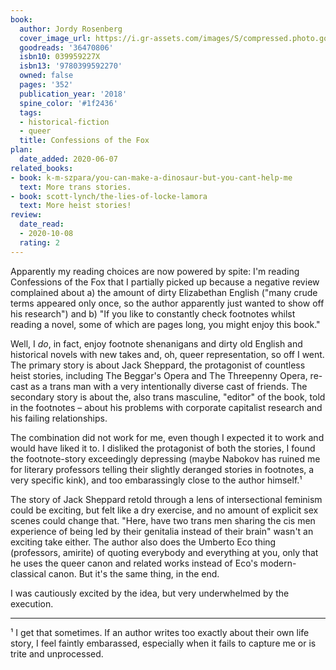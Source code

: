 ```yaml
---
book:
  author: Jordy Rosenberg
  cover_image_url: https://i.gr-assets.com/images/S/compressed.photo.goodreads.com/books/1522115915l/36470806._SY475_.jpg
  goodreads: '36470806'
  isbn10: 039959227X
  isbn13: '9780399592270'
  owned: false
  pages: '352'
  publication_year: '2018'
  spine_color: '#1f2436'
  tags:
  - historical-fiction
  - queer
  title: Confessions of the Fox
plan:
  date_added: 2020-06-07
related_books:
- book: k-m-szpara/you-can-make-a-dinosaur-but-you-cant-help-me
  text: More trans stories.
- book: scott-lynch/the-lies-of-locke-lamora
  text: More heist stories!
review:
  date_read:
  - 2020-10-08
  rating: 2
---
```


Apparently my reading choices are now powered by spite: I'm reading Confessions of the Fox that I partially picked up
because a negative review complained about a) the amount of dirty Elizabethan English  ("many crude terms appeared only
once, so the author apparently just wanted to show off his research") and b) "If you like to constantly check footnotes
whilst reading a novel, some of which are pages long, you might enjoy this book."

Well, I *do*, in fact, enjoy footnote shenanigans and dirty old English and historical novels with new takes and, oh,
queer representation, so off I went. The primary story is about Jack Sheppard, the protagonist of countless heist
stories, including The Beggar's Opera and The Threepenny Opera, re-cast as a trans man with a very intentionally diverse
cast of friends. The secondary story is about the, also trans masculine, "editor" of the book, told in the footnotes –
about his problems with corporate capitalist research and his failing relationships.

The combination did not work for me, even though I expected it to work and would have liked it to. I disliked the
protagonist of both the stories, I found the footnote-story exceedingly depressing (maybe Nabokov has ruined me for
literary professors telling their slightly deranged stories in footnotes, a very specific kink), and too embarassingly
close to the author himself.¹

The story of Jack Sheppard retold through a lens of intersectional feminism could be exciting, but felt like a dry
exercise, and no amount of explicit sex scenes could change that. "Here, have two trans men sharing the cis men
experience of being led by their genitalia instead of their brain" wasn't an exciting take either.  The author also does
the Umberto Eco thing (professors, amirite) of quoting everybody and everything at you, only that he uses the queer
canon and related works instead of Eco's modern-classical canon. But it's the same thing, in the end.

I was cautiously excited by the idea, but very underwhelmed by the execution.

-----

¹ I get that sometimes. If an author writes too exactly about their own life story, I feel faintly embarassed,
especially when it fails to capture me or is trite and unprocessed.
